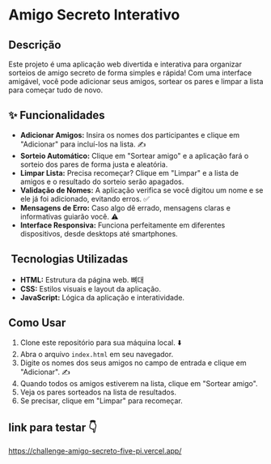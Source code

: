 #  Amigo Secreto Interativo 

##  Descrição

Este projeto é uma aplicação web divertida e interativa para organizar sorteios de amigo secreto de forma simples e rápida! Com uma interface amigável, você pode adicionar seus amigos, sortear os pares e limpar a lista para começar tudo de novo.

## ✨ Funcionalidades

* **Adicionar Amigos:** Insira os nomes dos participantes e clique em "Adicionar" para incluí-los na lista. ✍️
* **Sorteio Automático:** Clique em "Sortear amigo" e a aplicação fará o sorteio dos pares de forma justa e aleatória. 
* **Limpar Lista:** Precisa recomeçar? Clique em "Limpar" e a lista de amigos e o resultado do sorteio serão apagados. 
* **Validação de Nomes:** A aplicação verifica se você digitou um nome e se ele já foi adicionado, evitando erros. ✅
* **Mensagens de Erro:** Caso algo dê errado, mensagens claras e informativas guiarão você. ⚠️
* **Interface Responsiva:** Funciona perfeitamente em diferentes dispositivos, desde desktops até smartphones. 

## ️ Tecnologias Utilizadas

* **HTML:** Estrutura da página web. 뼈대
* **CSS:** Estilos visuais e layout da aplicação. 
* **JavaScript:** Lógica da aplicação e interatividade. 

##  Como Usar

1.  Clone este repositório para sua máquina local. ⬇️
2.  Abra o arquivo `index.html` em seu navegador. 
3.  Digite os nomes dos seus amigos no campo de entrada e clique em "Adicionar". ✍️
4.  Quando todos os amigos estiverem na lista, clique em "Sortear amigo". 
5.  Veja os pares sorteados na lista de resultados. 
6.  Se precisar, clique em "Limpar" para recomeçar.

##  link para testar 👇
https://challenge-amigo-secreto-five-pi.vercel.app/
